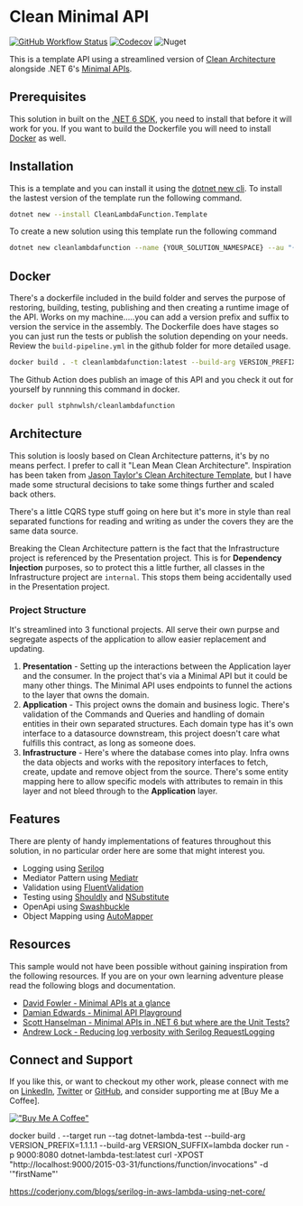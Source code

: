 # Clean Minimal API

[![GitHub Workflow Status](https://img.shields.io/github/workflow/status/stphnwlsh/CleanLambdaFunction/Build%20Pipeline?label=Build%20Pipeline&logo=github&logoColor=white&style=for-the-badge)](https://github.com/stphnwlsh/CleanLambdaFunction/actions/workflows/build-pipeline.yml)
[![Codecov](https://img.shields.io/codecov/c/github/stphnwlsh/CleanLambdaFunction?label=Code%20Coverage&logo=codecov&logoColor=white&style=for-the-badge)](https://codecov.io/gh/stphnwlsh/CleanLambdaFunction)
![Nuget](https://img.shields.io/nuget/v/CleanLambdaFunction.Template?label=nuget%20template&logo=nuget&logoColor=white&style=for-the-badge)

This is a template API using a streamlined version of [Clean Architecture](https://blog.cleancoder.com/uncle-bob/2012/08/13/the-clean-architecture.html) alongside .NET 6's [Minimal APIs](https://docs.microsoft.com/en-us/aspnet/core/fundamentals/minimal-apis?view=aspnetcore-6.0).

## Prerequisites

This solution in built on the [.NET 6 SDK](https://dotnet.microsoft.com/download/dotnet/6.0), you need to install that before it will work for you.  If you want to build the Dockerfile you will need to install  [Docker](https://www.docker.com/products/docker-desktop) as well.

## Installation

This is a template and you can install it using the [dotnet new cli](https://docs.microsoft.com/en-us/dotnet/core/tools/dotnet-new).  To install the lastest version of the template run the following command.

``` bash
dotnet new --install CleanLambdaFunction.Template
```

To create a new solution using this template run the following command

```bash
dotnet new cleanlambdafunction --name {YOUR_SOLUTION_NAMESPACE} --au "{YOU_AUTHORS_NAME}"
```

## Docker

There's a dockerfile included in the build folder and serves the purpose of restoring, building, testing, publishing and then creating a runtime image of the API.  Works on my machine.....you can add a version prefix and suffix to version the service in the assembly.  The Dockerfile does have stages so you can just run the tests or publish the solution depending on your needs.  Review the `build-pipeline.yml` in the github folder for more detailed usage.

``` bash
docker build . -t cleanlambdafunction:latest --build-arg VERSION_PREFIX {VERSION_NUMBER} -- build-arg VERSION_SUFFIX {PRERELEASE_NAME}
```

The Github Action does publish an image of this API and you check it out for yourself by runnning this command in docker.

``` bash
docker pull stphnwlsh/cleanlambdafunction
```

## Architecture

This solution is loosly based on Clean Architecture patterns, it's by no means perfect.  I prefer to call it "Lean Mean Clean Architecture".  Inspiration has been taken from [Jason Taylor's Clean Architecture Template](https://github.com/jasontaylordev/CleanArchitecture), but I have made some structural decisions to take some things further and scaled back others.

There's a little CQRS type stuff going on here but it's more in style than real separated functions for reading and writing as under the covers they are the same data source.

Breaking the Clean Architecture pattern is the fact that the Infrastructure project is referenced by the Presentation project.  This is for **Dependency Injection** purposes, so to protect this a little further, all classes in the Infrastructure project are `internal`.  This stops them being accidentally used in the Presentation project.

### Project Structure

It's streamlined into 3 functional projects.  All serve their own purpse and segregate aspects of the application to allow easier replacement and updating.

1. **Presentation** - Setting up the interactions between the Application layer and the consumer.  In the project that's via a Minimal API but it could be many other things.  The Minimal API uses endpoints to funnel the actions to the layer that owns the domain.
1. **Application** - This project owns the domain and business logic.  There's validation of the Commands and Queries and handling of domain entities in their own separated structures.  Each domain type has it's own interface to a datasource downstream, this project doesn't care what fulfills this contract, as long as someone does.
1. **Infrastructure** - Here's where the database comes into play.  Infra owns the data objects and works with the repository interfaces to fetch, create, update and remove object from the source.  There's some entity mapping here to allow specific models with attributes to remain in this layer and not bleed through to the **Application** layer.

## Features

There are plenty of handy implementations of features throughout this solution, in no particular order here are some that might interest you.

- Logging using [Serilog](https://github.com/serilog/serilog)
- Mediator Pattern using [Mediatr](https://github.com/jbogard/MediatR)
- Validation using [FluentValidation](https://github.com/FluentValidation/FluentValidation)
- Testing using [Shouldly](https://github.com/shouldly/shouldly) and [NSubstitute](https://github.com/nsubstitute/NSubstitute)
- OpenApi using [Swashbuckle](https://github.com/domaindrivendev/Swashbuckle.AspNetCore)
- Object Mapping using [AutoMapper](https://github.com/AutoMapper/AutoMapper)

## Resources

This sample would not have been possible without gaining inspiration from the following resources.  If you are on your own learning adventure please read the following blogs and documentation.

- [David Fowler - Minimal APIs at a glance](https://gist.github.com/davidfowl/ff1addd02d239d2d26f4648a06158727)
- [Damian Edwards - Minimal API Playground](https://github.com/DamianEdwards/MinimalApiPlayground)
- [Scott Hanselman - Minimal APIs in .NET 6 but where are the Unit Tests?](https://www.hanselman.com/blog/minimal-apis-in-net-6-but-where-are-the-unit-tests)
- [Andrew Lock - Reducing log verbosity with Serilog RequestLogging](https://andrewlock.net/using-serilog-aspnetcore-in-asp-net-core-3-reducing-log-verbosity/)

## Connect and Support

If you like this, or want to checkout my other work, please connect with me on [LinkedIn](https://www.linkedin.com/in/stphnwlsh), [Twitter](https://twitter.com/stphnwlsh) or [GitHub](https://github.com/stphnwlsh), and consider supporting me at [Buy Me a Coffee].

[!["Buy Me A Coffee"](https://www.buymeacoffee.com/assets/img/guidelines/download-assets-sm-1.svg)](https://www.buymeacoffee.com/stphnwlsh)





docker build . --target run --tag dotnet-lambda-test --build-arg VERSION_PREFIX=1.1.1.1 --build-arg VERSION_SUFFIX=lambda
docker run -p 9000:8080 dotnet-lambda-test:latest
curl -XPOST "http://localhost:9000/2015-03-31/functions/function/invocations" -d '"firstName"'



https://coderjony.com/blogs/serilog-in-aws-lambda-using-net-core/
